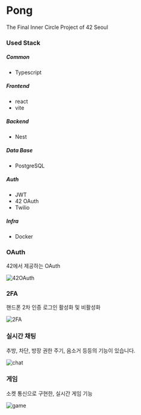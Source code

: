 # Pong
The Final Inner Circle Project of 42 Seoul




### Used Stack

##### Common
- Typescript

##### Frontend
- react
- vite

##### Backend
- Nest

##### Data Base
- PostgreSQL

##### Auth
- JWT
- 42 OAuth
- Twilio

##### Infra
- Docker



### OAuth

42에서 제공하는 OAuth 

![42OAuth](https://github.com/SeongMinJin/Pong/assets/73181329/874683d0-9756-463c-9293-6203fc85ec86)



### 2FA

핸드폰 2차 인증 로그인 활성화 및 비활성화

![2FA](https://github.com/SeongMinJin/Pong/assets/73181329/e15d227c-4922-40fb-9a9a-edb3b6b7ee73)




### 실시간 채팅

추방, 차단, 방장 권한 주기, 음소거 등등의 기능이 있습니다.

![chat](https://github.com/SeongMinJin/Pong/assets/73181329/3ffbdab8-1cfe-4b4c-a7a2-cb9750688b12)



### 게임

소켓 통신으로 구현한, 실시간 게임 기능


![game](https://github.com/SeongMinJin/Pong/assets/73181329/cefb3d13-284d-4661-b8b3-3a3b223b85b1)






